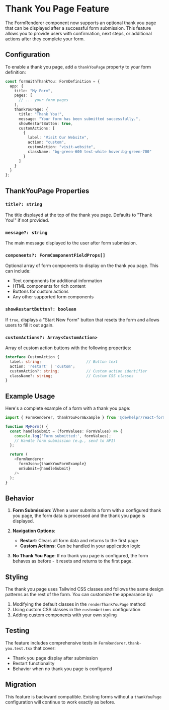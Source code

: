 # Thank You Page Feature

The FormRenderer component now supports an optional thank you page that can be displayed after a successful form submission. This feature allows you to provide users with confirmation, next steps, or additional actions after they complete your form.

## Configuration

To enable a thank you page, add a `thankYouPage` property to your form definition:

```typescript
const formWithThankYou: FormDefinition = {
  app: {
    title: "My Form",
    pages: [
      // ... your form pages
    ],
    thankYouPage: {
      title: "Thank You!",
      message: "Your form has been submitted successfully.",
      showRestartButton: true,
      customActions: [
        {
          label: "Visit Our Website",
          action: "custom",
          customAction: "visit-website",
          className: "bg-green-600 text-white hover:bg-green-700"
        }
      ]
    }
  }
};
```

## ThankYouPage Properties

### `title?: string`
The title displayed at the top of the thank you page. Defaults to "Thank You!" if not provided.

### `message?: string`
The main message displayed to the user after form submission.

### `components?: FormComponentFieldProps[]`
Optional array of form components to display on the thank you page. This can include:
- Text components for additional information
- HTML components for rich content
- Buttons for custom actions
- Any other supported form components

### `showRestartButton?: boolean`
If `true`, displays a "Start New Form" button that resets the form and allows users to fill it out again.


### `customActions?: Array<CustomAction>`
Array of custom action buttons with the following properties:

```typescript
interface CustomAction {
  label: string;                    // Button text
  action: 'restart' | 'custom';
  customAction?: string;            // Custom action identifier
  className?: string;               // Custom CSS classes
}
```

## Example Usage

Here's a complete example of a form with a thank you page:

```typescript
import { FormRenderer, thankYouFormExample } from '@devhelpr/react-forms';

function MyForm() {
  const handleSubmit = (formValues: FormValues) => {
    console.log('Form submitted:', formValues);
    // Handle form submission (e.g., send to API)
  };

  return (
    <FormRenderer
      formJson={thankYouFormExample}
      onSubmit={handleSubmit}
    />
  );
}
```

## Behavior

1. **Form Submission**: When a user submits a form with a configured thank you page, the form data is processed and the thank you page is displayed.

2. **Navigation Options**:
   - **Restart**: Clears all form data and returns to the first page
   - **Custom Actions**: Can be handled in your application logic

3. **No Thank You Page**: If no thank you page is configured, the form behaves as before - it resets and returns to the first page.

## Styling

The thank you page uses Tailwind CSS classes and follows the same design patterns as the rest of the form. You can customize the appearance by:

1. Modifying the default classes in the `renderThankYouPage` method
2. Using custom CSS classes in the `customActions` configuration
3. Adding custom components with your own styling

## Testing

The feature includes comprehensive tests in `FormRenderer.thank-you.test.tsx` that cover:
- Thank you page display after submission
- Restart functionality
- Behavior when no thank you page is configured

## Migration

This feature is backward compatible. Existing forms without a `thankYouPage` configuration will continue to work exactly as before. 